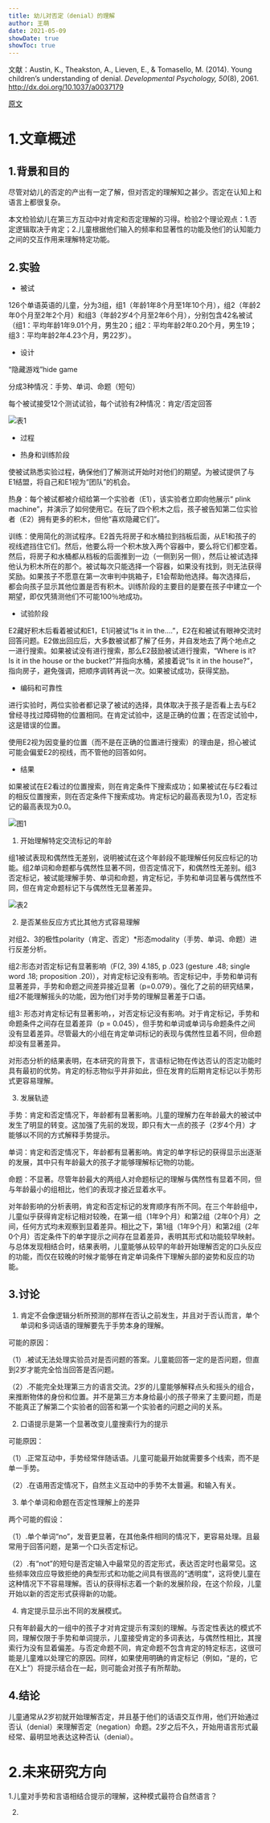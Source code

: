 ```yaml
---
title: 幼儿对否定（denial）的理解
author: 王萌
date: 2021-05-09
showDate: true
showToc: true
---
```


文献：Austin, K., Theakston, A., Lieven, E., & Tomasello, M. (2014). Young children’s understanding of denial. *Developmental Psychology, 50*(8), 2061. http://dx.doi.org/10.1037/a0037179

[原文](../Source_Files/2021-05-09-WM2.pdf)

# 1.文章概述

## 1.背景和目的

尽管对幼儿的否定的产出有一定了解，但对否定的理解知之甚少。否定在认知上和语言上都很复杂。

本文检验幼儿在第三方互动中对肯定和否定理解的习得。检验2个理论观点：1.否定逻辑取决于肯定；2.儿童根据他们输入的频率和显著性的功能及他们的认知能力之间的交互作用来理解特定功能。

## 2.实验

- 被试

126个单语英语的儿童，分为3组，组1（年龄1年8个月至1年10个月），组2（年龄2年0个月至2年2个月）和组3（年龄2岁4个月至2年6个月），分别包含42名被试（组1：平均年龄1年9.01个月，男生20；组2：平均年龄2年0.20个月，男生19；组3：平均年龄2年4.23个月，男22岁）。

- 设计

“隐藏游戏”hide game

分成3种情况：手势、单词、命题（短句）

每个被试接受12个测试试验，每个试验有2种情况：肯定/否定回答

![表1](../Supporting_Information/2021-05-09-WM2-table1.png)

- 过程

- 热身和训练阶段

使被试熟悉实验过程，确保他们了解测试开始时对他们的期望。为被试提供了与E1结盟，将自己和E1视为“团队”的机会。

热身：每个被试都被介绍给第一个实验者（E1），该实验者立即向他展示“ plink machine”，并演示了如何使用它。在玩了四个积木之后，孩子被告知第二位实验者（E2）拥有更多的积木，但他“喜欢隐藏它们”。

训练：使用简化的测试程序。E2首先将房子和水桶拉到挡板后面，从E1和孩子的视线遮挡住它们。然后，他要么将一个积木放入两个容器中，要么将它们都空着。然后，将房子和水桶都从档板的后面推到一边（一侧到另一侧），然后让被试选择他认为积木所在的那个。被试每次只能选择一个容器，如果没有找到，则无法获得奖励。如果孩子不愿意在第一次审判中挑箱子，E1会帮助他选择。每次选择后，都会向孩子显示其他位置是否有积木。训练阶段的主要目的是要在孩子中建立一个期望，即仅凭猜测他们不可能100％地成功。

- 试验阶段

E2藏好积木后看着被试和E1，E1问被试“Is it in the....”，E2在和被试有眼神交流时回答问题。E2做出回应后，大多数被试都了解了任务，并自发地去了两个地点之一进行搜索。如果被试没有进行搜索，那么E2鼓励被试进行搜索，“Where is it? Is it in the house or the bucket?”并指向水桶，紧接着说“Is it in the house?”，指向房子，避免强调，把顺序调转再说一次。如果被试成功，获得奖励。

- 编码和可靠性

进行实验时，两位实验者都记录了被试的选择，具体取决于孩子是否看上去与E2曾经寻找过障碍物的位置相同。在肯定试验中，这是正确的位置；在否定试验中，这是错误的位置。

使用E2视为因变量的位置（而不是在正确的位置进行搜索）的理由是，担心被试可能会偏爱E2的视线，而不管他的回答如何。

- 结果

如果被试在E2看过的位置搜索，则在肯定条件下搜索成功；如果被试在与E2看过的相反位置搜索，则在否定条件下搜索成功。肯定标记的最高表现为1.0，否定标记的最高表现为0.0。

![图1](../Supporting_Information/2021-05-09-WM2-fig1.png)

1. 开始理解特定交流标记的年龄

组1被试表现和偶然性无差别，说明被试在这个年龄段不能理解任何反应标记的功能。组2单词和命题都与偶然性显著不同，但否定情况下，和偶然性无差别。组3否定标记，被试能理解手势、单词和命题，肯定标记，手势和单词显著与偶然性不同，但在肯定命题标记下与偶然性无显著差异。

![表2](../Supporting_Information/2021-05-09-WM2-table2.png)

2. 是否某些反应方式比其他方式容易理解

对组2、3的极性polarity（肯定、否定）*形态modality（手势、单词、命题）进行反差分析。

组2:形态对否定标记有显著影响（F(2, 39) 4.185, p .023 (gesture .48; single word .18; proposition .20)），对肯定标记没有影响。否定标记中，手势和单词有显著差异，手势和命题之间差异接近显著（p=0.079）。强化了之前的研究结果，组2不能理解摇头的功能，因为他们对手势的理解显著差于口语。

组3: 形态对肯定标记有显著影响，，对否定标记没有影响。对于肯定标记，手势和命题条件之间存在显着差异（p = 0.045），但手势和单词或单词与命题条件之间没有显着差异。尽管最大的小组在肯定单词标记的表现与偶然性显着不同，但命题却没有显著差异。

对形态分析的结果表明，在本研究的背景下，言语标记物在传达否认的否定功能时具有最初的优势。肯定的标志物似乎并非如此，但在发育的后期肯定标记以手势形式更容易理解。

3. 发展轨迹

手势：肯定和否定情况下，年龄都有显著影响。儿童的理解力在年龄最大的被试中发生了明显的转变。这加强了先前的发现，即只有大一点的孩子（2岁4个月）才能够以不同的方式解释手势提示。

单词：肯定和否定情况下，年龄都有显著影响。肯定的单字标记的获得显示出逐渐的发展，其中只有年龄最大的孩子才能够理解标记物的功能。

命题：不显著。尽管年龄最大的两组人对命题标记的理解与偶然性有显着不同，但与年龄最小的组相比，他们的表现才接近显着水平。

对年龄影响的分析表明，肯定和否定标记的发育顺序有所不同。在三个年龄组中，儿童似乎获得肯定标记相对较晚，在第一组（1年9个月）和第2组（2年0个月）之间，任何方式均未观察到显着差异。相比之下，第1组（1年9个月）和第2组（2年0个月）否定条件下的单字提示之间存在显着差异，表明其形式和功能较早映射。与总体发现相结合时，结果表明，儿童能够从较早的年龄开始理解否定的口头反应的功能，而仅在较晚的时候才能够在肯定单词条件下理解头部的姿势和反应的功能。

## 3.讨论

1. 肯定不会像逻辑分析所预测的那样在否认之前发生，并且对于否认而言，单个单词和多词话语的理解要先于手势本身的理解。

可能的原因：

（1）.被试无法处理实验员对是否问题的答案。儿童能回答一定的是否问题，但直到2岁才能完全恰当回答是否问题。

（2）.不能完全处理第三方的语言交流。2岁的儿童能够解释点头和摇头的组合，来推断物体的身份和位置。并不是第三方本身给最小的孩子带来了主要问题，而是不能真正了解第二个实验者的回答和第一个实验者的问题之间的关系。

2. 口语提示是第一个显著改变儿童搜索行为的提示

可能原因：

（1）.正常互动中，手势经常伴随话语。儿童可能最开始就需要多个线索，而不是单一手势。

（2）.在语用否定情况下，自然主义互动中的手势不太普遍。和输入有关。

3. 单个单词和命题在否定性理解上的差异

两个可能的假设：

（1）.单个单词“no”，发音更显著，在其他条件相同的情况下，更容易处理。且最常用于回答问题，是第一个口头否定标记。

（2）.有“not”的短句是否定输入中最常见的否定形式，表达否定时也最常见。这些频率效应应导致拒绝的典型形式和功能之间具有很高的“透明度”，这将使儿童在这种情况下不容易理解。否认的获得标志着一个新的发展阶段，在这个阶段，儿童开始以新的否定形式获得新的功能。

4. 肯定提示显示出不同的发展模式。

只有年龄最大的一组中的孩子才对肯定提示有深刻的理解。与否定性表达的模式不同，理解仅限于手势和单词提示，儿童接受肯定的多词表达，与偶然性相比，其搜索行为没有显着偏差。与否定命题不同，肯定命题不包含肯定的特定标志，这很可能是儿童难以处理它的原因。同样，如果使用明确的肯定标记（例如，“是的，它在X上”）将提示结合在一起，则可能会对孩子有所帮助。

## 4.结论

儿童通常从2岁初就开始理解否定，并且基于他们的话语交互作用，他们开始通过否认（denial）来理解否定（negation）命题。2岁之后不久，开始用语言形式最经常、最明显地表达这种否认（denial）。

# 2.未来研究方向

1.儿童对手势和言语相结合提示的理解，这种模式最符合自然语言？

2.










